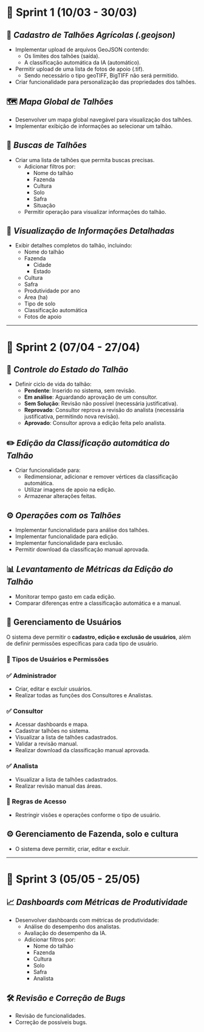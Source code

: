 # 🏁 Sprint 1 (10/03 - 30/03)

## 📌 *Cadastro de Talhões Agrícolas (.geojson)*

- Implementar upload de arquivos GeoJSON contendo:
  - Os limites dos talhões (saída).
  - A classificação automática da IA (automático).
- Permitir upload de uma lista de fotos de apoio (.tif).
  - Sendo necessário o tipo geoTIFF, BigTIFF não será permitido.
- Criar funcionalidade para personalização das propriedades dos talhões.

## 🗺️ *Mapa Global de Talhões*

- Desenvolver um mapa global navegável para visualização dos talhões.
- Implementar exibição de informações ao selecionar um talhão.

## 🔎 *Buscas de Talhões*

- Criar uma lista de talhões que permita buscas precisas.
  - Adicionar filtros por:
    - Nome do talhão
    - Fazenda
    - Cultura
    - Solo
    - Safra
    - Situação
  - Permitir operação para visualizar informações do talhão.

## 📄 *Visualização de Informações Detalhadas*

- Exibir detalhes completos do talhão, incluindo:
  - Nome do talhão
  - Fazenda
    - Cidade
    - Estado
  - Cultura
  - Safra
  - Produtividade por ano
  - Área (ha)
  - Tipo de solo
  - Classificação automática
  - Fotos de apoio

---

# 🏁 Sprint 2 (07/04 - 27/04)

## 🔄 *Controle do Estado do Talhão*

- Definir ciclo de vida do talhão:
  - **Pendente**: Inserido no sistema, sem revisão.
  - **Em análise**: Aguardando aprovação de um consultor.
  - **Sem Solução**: Revisão não possível (necessária justificativa).
  - **Reprovado**: Consultor reprova a revisão do analista (necessária justificativa, permitindo nova revisão).
  - **Aprovado**: Consultor aprova a edição feita pelo analista.

## ✏️ *Edição da Classificação automática do Talhão*

- Criar funcionalidade para:
  - Redimensionar, adicionar e remover vértices da classificação automática.
  - Utilizar imagens de apoio na edição.
  - Armazenar alterações feitas.

## ⚙️ *Operações com os Talhões*

- Implementar funcionalidade para análise dos talhões.
- Implementar funcionalidade para edição.
- Implementar funcionalidade para exclusão.
- Permitir download da classificação manual aprovada.

## 📊 *Levantamento de Métricas da Edição do Talhão*

- Monitorar tempo gasto em cada edição.
- Comparar diferenças entre a classificação automática e a manual.

## 👥 Gerenciamento de Usuários

O sistema deve permitir o **cadastro, edição e exclusão de usuários**, além de definir permissões específicas para cada tipo de usuário.

### 📌 Tipos de Usuários e Permissões

### ✅ Administrador  
- Criar, editar e excluir usuários.  
- Realizar todas as funções dos Consultores e Analistas.  

### ✅ Consultor  
- Acessar dashboards e mapa.  
- Cadastrar talhões no sistema.  
- Visualizar a lista de talhões cadastrados.  
- Validar a revisão manual.  
- Realizar download da classificação manual aprovada.  

### ✅ Analista  
- Visualizar a lista de talhões cadastrados.  
- Realizar revisão manual das áreas.  

### 📌 Regras de Acesso  
- Restringir visões e operações conforme o tipo de usuário.

## ⚙️ Gerenciamento de Fazenda, solo e cultura
- O sistema deve permitir, criar, editar e excluir.

---

# 🏁 Sprint 3 (05/05 - 25/05)

## 📈 *Dashboards com Métricas de Produtividade*

- Desenvolver dashboards com métricas de produtividade:
  - Análise do desempenho dos analistas.
  - Avaliação do desempenho da IA.
  - Adicionar filtros por:
    - Nome do talhão
    - Fazenda
    - Cultura
    - Solo
    - Safra
    - Analista

## 🛠️ *Revisão e Correção de Bugs*

- Revisão de funcionalidades.
- Correção de possíveis bugs.
